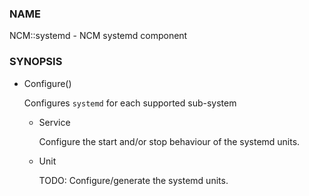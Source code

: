### NAME

NCM::systemd - NCM systemd component

### SYNOPSIS

- Configure()

    Configures `systemd` for each supported sub-system

    - Service

        Configure the start and/or stop behaviour of the systemd units.

    - Unit

        TODO: Configure/generate the systemd units.
